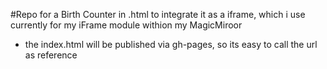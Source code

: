 #Repo for a Birth Counter in .html to integrate it as a iframe, which i use currently for my iFrame module withion my MagicMiroor
 - the index.html will be published via gh-pages, so its easy to call the url as reference 

